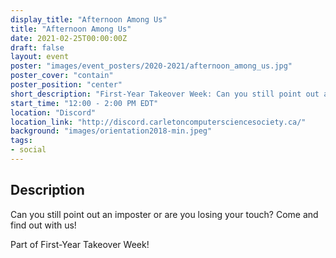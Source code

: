 ```yaml
---
display_title: "Afternoon Among Us"
title: "Afternoon Among Us"
date: 2021-02-25T00:00:00Z
draft: false
layout: event
poster: "images/event_posters/2020-2021/afternoon_among_us.jpg"
poster_cover: "contain"
poster_position: "center"
short_description: "First-Year Takeover Week: Can you still point out an imposter or are you losing your touch? Come and find out with us!"
start_time: "12:00 - 2:00 PM EDT"
location: "Discord"
location_link: "http://discord.carletoncomputersciencesociety.ca/"
background: "images/orientation2018-min.jpeg"
tags:
- social
---
```


## Description

Can you still point out an imposter or are you losing your touch? Come and find out with us!

Part of First-Year Takeover Week!